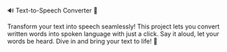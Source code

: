 
🔊 Text-to-Speech Converter 📝

Transform your text into speech seamlessly! This project lets you convert written words into spoken language with just a click. Say it aloud, let your words be heard. Dive in and bring your text to life! 🚀
